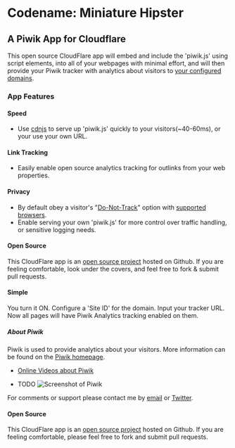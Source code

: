 # Codename: Miniature Hipster 
## A Piwik App for Cloudflare

This open source CloudFlare app will embed and include the 'piwik.js' using script elements, into all of your webpages with minimal effort, and will then provide your Piwik tracker with analytics about visitors to [your configured domains](https://www.cloudflare.com/my-websites).

### App Features

#### Speed

  * Use [cdnjs](https://cdnjs.com/) to serve up 'piwik.js' quickly to your visitors(~40-60ms), or your use your own URL.


#### Link Tracking

  * Easily enable open source analytics tracking for outlinks from your web properties.


#### Privacy

  * By default obey a visitor's "[Do-Not-Track](https://www.eff.org/issues/do-not-track)" option with [supported browsers](https://ie.microsoft.com/testdrive/browser/donottrack/default.html).
  * Enable serving your own 'piwik.js' for more control over traffic handling, or sensitive logging needs.


#### Open Source

This CloudFlare app is an <a href="">open source project</a> hosted on Github. If you are feeling comfortable, look under the covers, and feel free to fork &amp; submit pull requests.


#### Simple

You turn it ON. 
Configure a 'Site ID' for the domain.
Input your tracker URL.
Now all pages will have Piwik Analytics tracking enabled on them.


##### About Piwik
Piwik is used to provide analytics about your visitors. More information can be found on the [Piwik homepage](http://piwik.org/).

  * [Online Videos about Piwik](https://piwik.org/blog/category/videos/)
  

  * TODO
![Screenshot of Piwik](/images/apps/piwik_analytics/piwik_screenshot_1.png "Screenshot")

For comments or support please contact me by <a href="mailto:px+cfapp-piwik-analytics@ns1.net">email</a> or <a href="http://twitter.com/px">Twitter</a>.
#### Open Source
This CloudFlare app is an <a href="">open source project</a> hosted on Github. If you are feeling comfortable, please feel free to fork and submit pull requests.



